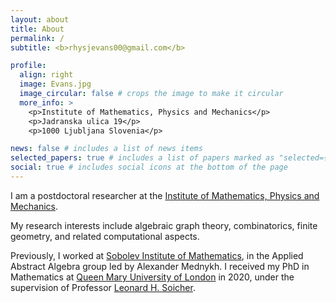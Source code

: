 ```yaml
---
layout: about
title: About
permalink: /
subtitle: <b>rhysjevans00@gmail.com</b>

profile:
  align: right
  image: Evans.jpg
  image_circular: false # crops the image to make it circular
  more_info: >
    <p>Institute of Mathematics, Physics and Mechanics</p>
    <p>Jadranska ulica 19</p>
    <p>1000 Ljubljana Slovenia</p>

news: false # includes a list of news items
selected_papers: true # includes a list of papers marked as "selected={true}"
social: true # includes social icons at the bottom of the page
---
```


I am a postdoctoral researcher at the [Institute of Mathematics, Physics and Mechanics](http://www.imfm.si/).

My research interests include algebraic graph theory, combinatorics, finite geometry, and related computational aspects.

Previously, I worked at [Sobolev Institute of Mathematics](https://math.nsc.ru/), in the Applied Abstract Algebra group led by Alexander Mednykh. I received my PhD in Mathematics at [Queen Mary University of London](https://www.qmul.ac.uk/) in 2020, under the supervision of Professor [Leonard H. Soicher](https://webspace.maths.qmul.ac.uk/l.h.soicher/). 

